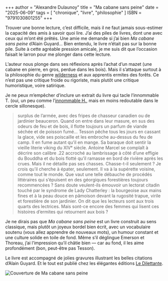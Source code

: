 +++
author = "Alexandre Dulaunoy"
title = "Ma cabane sans peine" 
date = "2025-06-09"
tags = [
    "chronique", "livre", "philosophie"
]
ISBN = "9791030801255"
+++

Trouver une bonne lecture, c’est difficile, mais il ne faut jamais sous-estimer la capacité des amis à savoir quoi lire. J’ai des piles de livres, dont une avec ceux qui m’ont été prêtés. Une amie me demande si j’ai bien *Ma cabane sans peine* d’Alain Guyard… Bien entendu, le livre n’était pas sur la bonne pile. Suite à cette agréable pression amicale, je me suis dit que l’occasion faisait le larron pour me plonger dans cette lecture.

L’auteur nous plonge dans ses réflexions après l’achat d’un mazet (une cabane en pierre, en gros, perdue dans les bois). Mais il s’attaque surtout à la philosophie du genre [wilderness](https://fr.wikipedia.org/wiki/Naturalit%C3%A9_(environnement)) et aux apprentis ermites des forêts. Ce n’est pas une critique froide ou rigoriste, mais plutôt une critique humoristique, voire satirique.

Je ne peux m’empêcher d’inclure un extrait du livre qui tacle l’innommable T. (oui, un peu comme l’[innommable H.](/post/innommable-h/), mais en moins redoutable dans le cercle sillonesque).


> surplus de l’armée, avec des fripes de chasseur canadien ou de jardinier beauceron. Quand on entre dans leur masure, en sus des odeurs de feu et de bois, il flotte toujours un parfum de viande séchée et de poisson fumé… Tesson pêche tous les jours en cassant la glace, vide ses poiscaille et les embroche au-dessus du feu de camp. Il en fume autant qu’il en mange. Sa baraque doit sentir la vieille literie viking du XIVᵉ siècle. Antoine Marcel se complaît à décrire son calibre .22 accroché au lambrissage à côté d’une effigie du Bouddha et du bois flotté qu’il ramasse en bord de rivière après les crues. Mais il ne détaille pas ses chasses. Chasse-t-il seulement ? Je crois qu’il cherche à épater, seulement. Il va à la supérette voisine, comme tout le monde. 
> Que vaut une telle débauche de procédés littéraires qui s’épuisent en des géorgiques forestières toujours recommencées ? Sans doute veulent-ils émouvoir un lectorat citadin touché par le syndrome de Lady Chatterley : la bourgeoise aux mains fines et à la peau douce en pâmoison devant la rugosité trapue, virile et forestière de son jardinier. On dit que les lecteurs sont aux trois quarts des lectrices. Mais sont-ce encore des femmes qui lisent ces histoires d’ermites qui retournent aux bois ?

Je ne dirais pas que *Ma cabane sans peine* est un livre construit au sens classique, mais plutôt un joyeux bordel bien écrit, avec un vocabulaire soutenu (vous allez apprendre de nouveaux mots), un humour constant et une culture solide en toile de fond. Même s’il déglingue Emerson et Thoreau, j’ai l’impression qu’il châtie bien — car au fond, il les aime profondément (bon, peut-être pas Tesson).

Le livre est accompagné de jolies gravures illustrant les belles citations d’Alain Guyard. Et le tout est publié chez les élégantes éditions [Le Dilettante](https://www.ledilettante.com/).

![Couverture de Ma cabane sans peine](/images/cabane.jpg)
